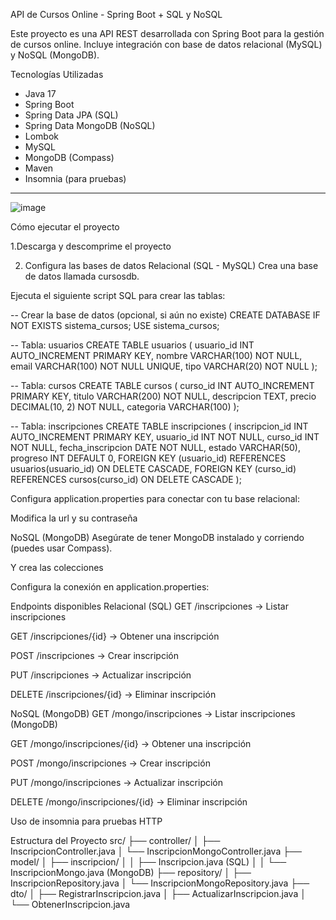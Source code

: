 API de Cursos Online - Spring Boot + SQL y NoSQL

Este proyecto es una API REST desarrollada con Spring Boot para la gestión de cursos online. Incluye integración con base de datos relacional (MySQL) y NoSQL (MongoDB).  

Tecnologías Utilizadas

- Java 17
- Spring Boot
- Spring Data JPA (SQL)
- Spring Data MongoDB (NoSQL)
- Lombok
- MySQL
- MongoDB (Compass)
- Maven
- Insomnia (para pruebas)

---
![image](https://github.com/user-attachments/assets/edf747b3-36b9-4a79-9cae-cda1547fac91)

Cómo ejecutar el proyecto

1.Descarga y descomprime el proyecto

2. Configura las bases de datos
Relacional (SQL - MySQL)
Crea una base de datos llamada cursosdb.

Ejecuta el siguiente script SQL para crear las tablas:

-- Crear la base de datos (opcional, si aún no existe)
CREATE DATABASE IF NOT EXISTS sistema_cursos;
USE sistema_cursos;

-- Tabla: usuarios
CREATE TABLE usuarios (
    usuario_id INT AUTO_INCREMENT PRIMARY KEY,
    nombre VARCHAR(100) NOT NULL,
    email VARCHAR(100) NOT NULL UNIQUE,
    tipo VARCHAR(20) NOT NULL
);

-- Tabla: cursos
CREATE TABLE cursos (
    curso_id INT AUTO_INCREMENT PRIMARY KEY,
    titulo VARCHAR(200) NOT NULL,
    descripcion TEXT,
    precio DECIMAL(10, 2) NOT NULL,
    categoria VARCHAR(100)
);

-- Tabla: inscripciones
CREATE TABLE inscripciones (
    inscripcion_id INT AUTO_INCREMENT PRIMARY KEY,
    usuario_id INT NOT NULL,
    curso_id INT NOT NULL,
    fecha_inscripcion DATE NOT NULL,
    estado VARCHAR(50),
    progreso INT DEFAULT 0,
    FOREIGN KEY (usuario_id) REFERENCES usuarios(usuario_id)
        ON DELETE CASCADE,
    FOREIGN KEY (curso_id) REFERENCES cursos(curso_id)
        ON DELETE CASCADE
);


Configura application.properties para conectar con tu base relacional:

Modifica la url y su contraseña


NoSQL (MongoDB)
Asegúrate de tener MongoDB instalado y corriendo (puedes usar Compass).

Y crea las colecciones
 

Configura la conexión en application.properties:



 Endpoints disponibles
Relacional (SQL)
GET /inscripciones → Listar inscripciones


GET /inscripciones/{id} → Obtener una inscripción


POST /inscripciones → Crear inscripción


PUT /inscripciones → Actualizar inscripción


DELETE /inscripciones/{id} → Eliminar inscripción


NoSQL (MongoDB)
GET /mongo/inscripciones → Listar inscripciones (MongoDB)


GET /mongo/inscripciones/{id} → Obtener una inscripción


POST /mongo/inscripciones → Crear inscripción


PUT /mongo/inscripciones → Actualizar inscripción


DELETE /mongo/inscripciones/{id} → Eliminar inscripción

Uso de insomnia para pruebas HTTP

Estructura del Proyecto
src/
├── controller/
│   ├── InscripcionController.java
│   └── InscripcionMongoController.java
├── model/
│   ├── inscripcion/
│   │   ├── Inscripcion.java (SQL)
│   │   └── InscripcionMongo.java (MongoDB)
├── repository/
│   ├── InscripcionRepository.java
│   └── InscripcionMongoRepository.java
├── dto/
│   ├── RegistrarInscripcion.java
│   ├── ActualizarInscripcion.java
│   └── ObtenerInscripcion.java


